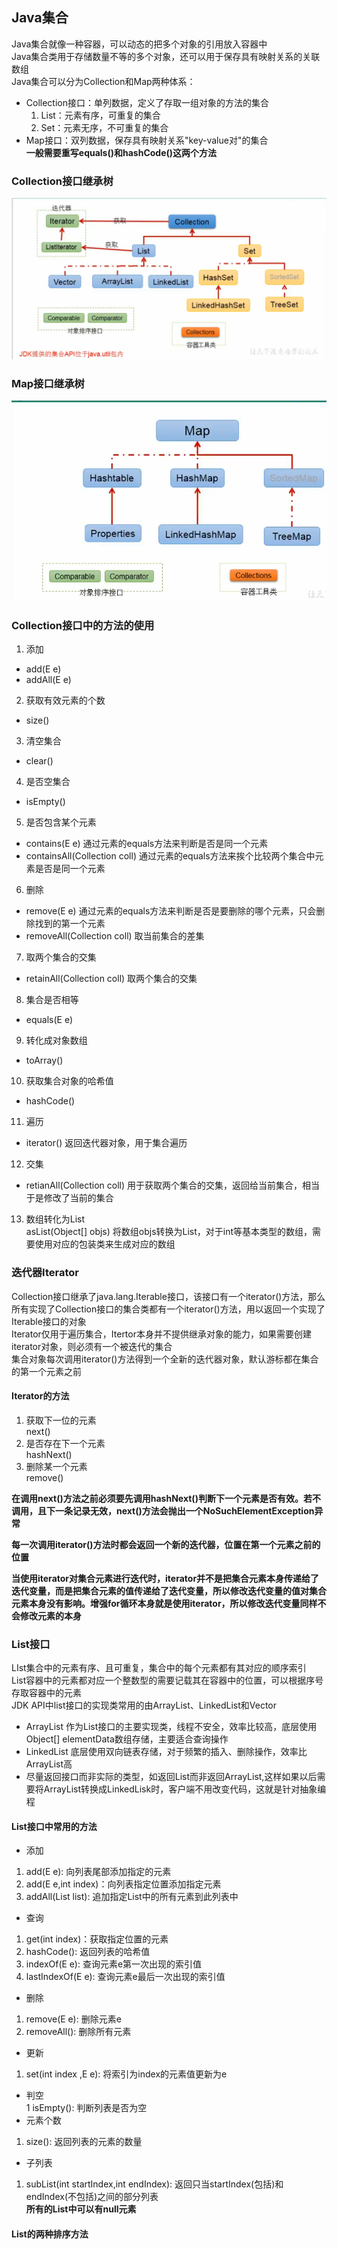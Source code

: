 ## Java集合   
Java集合就像一种容器，可以动态的把多个对象的引用放入容器中  
Java集合类用于存储数量不等的多个对象，还可以用于保存具有映射关系的关联数组  
Java集合可以分为Collection和Map两种体系：  
+ Collection接口：单列数据，定义了存取一组对象的方法的集合  
  1. List：元素有序，可重复的集合  
  2. Set：元素无序，不可重复的集合  
+ Map接口：双列数据，保存具有映射关系"key-value对"的集合  
**一般需要重写equals()和hashCode()这两个方法**  
### Collection接口继承树  
![title](https://raw.githubusercontent.com/liujinxi931204/image/master/gitnote/2020/10/30/1604067881236-1604067881244.png)   
### Map接口继承树  
![title](https://raw.githubusercontent.com/liujinxi931204/image/master/gitnote/2020/10/30/1604067906211-1604067906216.png)  
### Collection接口中的方法的使用  
1. 添加  
+ add(E e)  
+ addAll(E e)
2. 获取有效元素的个数  
+ size()  
3. 清空集合  
+ clear()
4. 是否空集合  
+ isEmpty()
5. 是否包含某个元素  
+ contains(E e)  通过元素的equals方法来判断是否是同一个元素  
+ containsAll(Collection coll)  通过元素的equals方法来挨个比较两个集合中元素是否是同一个元素  
6. 删除  
+ remove(E e) 通过元素的equals方法来判断是否是要删除的哪个元素，只会删除找到的第一个元素  
+ removeAll(Collection coll) 取当前集合的差集  
7. 取两个集合的交集  
+ retainAll(Collection coll) 取两个集合的交集  
8. 集合是否相等  
+ equals(E e)  
9. 转化成对象数组  
+ toArray()  
10. 获取集合对象的哈希值  
+ hashCode()  
11. 遍历  
+ iterator() 返回迭代器对象，用于集合遍历  
12. 交集  
+ retianAll(Collection coll) 用于获取两个集合的交集，返回给当前集合，相当于是修改了当前的集合  
13. 数组转化为List  
asList(Object[] objs)  将数组objs转换为List，对于int等基本类型的数组，需要使用对应的包装类来生成对应的数组  
### 迭代器Iterator  
Collection接口继承了java.lang.Iterable接口，该接口有一个iterator()方法，那么所有实现了Collection接口的集合类都有一个iterator()方法，用以返回一个实现了Iterable接口的对象  
Iterator仅用于遍历集合，Itertor本身并不提供继承对象的能力，如果需要创建iterator对象，则必须有一个被迭代的集合  
集合对象每次调用iterator()方法得到一个全新的迭代器对象，默认游标都在集合的第一个元素之前  
#### Iterator的方法  
1. 获取下一位的元素    
next()  
2. 是否存在下一个元素  
hashNext()  
3. 删除某一个元素  
remove()  
  
**在调用next()方法之前必须要先调用hashNext()判断下一个元素是否有效。若不调用，且下一条记录无效，next()方法会抛出一个NoSuchElementException异常**  
  
**每一次调用iterator()方法时都会返回一个新的迭代器，位置在第一个元素之前的位置**  
  
**当使用iterator对集合元素进行迭代时，iterator并不是把集合元素本身传递给了迭代变量，而是把集合元素的值传递给了迭代变量，所以修改迭代变量的值对集合元素本身没有影响。增强for循环本身就是使用iterator，所以修改迭代变量同样不会修改元素的本身**  

### List接口  
LIst集合中的元素有序、且可重复，集合中的每个元素都有其对应的顺序索引  
List容器中的元素都对应一个整数型的需要记载其在容器中的位置，可以根据序号存取容器中的元素  
JDK API中list接口的实现类常用的由ArrayList、LinkedList和Vector  
+ ArrayList 作为List接口的主要实现类，线程不安全，效率比较高，底层使用Object[] elementData数组存储，主要适合查询操作  
+ LinkedList 底层使用双向链表存储，对于频繁的插入、删除操作，效率比ArrayList高  
+ 尽量返回接口而非实际的类型，如返回List而非返回ArrayList,这样如果以后需要将ArrayList转换成LinkedLisk时，客户端不用改变代码，这就是针对抽象编程  
#### List接口中常用的方法  
+ 添加  
1. add(E e): 向列表尾部添加指定的元素  
2. add(E e,int index)：向列表指定位置添加指定元素  
3. addAll(List list): 追加指定List中的所有元素到此列表中  
+ 查询  
1. get(int index)：获取指定位置的元素  
2. hashCode(): 返回列表的哈希值  
3. indexOf(E e): 查询元素e第一次出现的索引值  
4. lastIndexOf(E e): 查询元素e最后一次出现的索引值  
+ 删除  
1. remove(E e): 删除元素e  
2. removeAll(): 删除所有元素  
+ 更新  
1. set(int index ,E e): 将索引为index的元素值更新为e  
+ 判空  
1 isEmpty(): 判断列表是否为空  
+ 元素个数  
1. size(): 返回列表的元素的数量    
+ 子列表  
1. subList(int startIndex,int endIndex): 返回只当startIndex(包括)和endIndex(不包括)之间的部分列表  
**所有的List中可以有null元素**  
#### List的两种排序方法  




  





 


